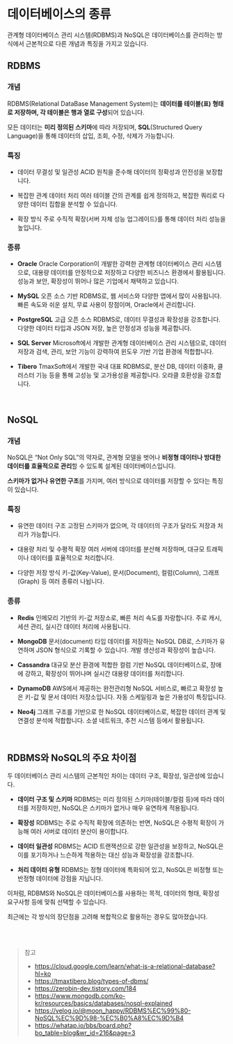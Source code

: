 # 데이터베이스의 종류

관계형 데이터베이스 관리 시스템(RDBMS)과 NoSQL은 데이터베이스를 관리하는 방식에서 근본적으로 다른 개념과 특징을 가지고 있습니다.

## RDBMS

### 개념

RDBMS(Relational DataBase Management System)는 **데이터를 테이블(표) 형태로 저장하며, 각 테이블은 행과 열로 구성**되어 있습니다.

모든 데이터는 **미리 정의된 스키마**에 따라 저장되며, **SQL**(Structured Query Language)을 통해 데이터의 삽입, 조회, 수정, 삭제가 가능합니다.

### 특징

- 데이터 무결성 및 일관성
  ACID 원칙을 준수해 데이터의 정확성과 안전성을 보장합니다.

- 복잡한 관계 데이터 처리
  여러 테이블 간의 관계를 쉽게 정의하고, 복잡한 쿼리로 다양한 데이터 집합을 분석할 수 있습니다.

- 확장 방식
  주로 수직적 확장(서버 자체 성능 업그레이드)를 통해 데이터 처리 성능을 높입니다.

### 종류

- **Oracle**
  Oracle Corporation이 개발한 강력한 관계형 데이터베이스 관리 시스템으로, 대용량 데이터를 안정적으로 저장하고 다양한 비즈니스 환경에서 활용됩니다.
  성능과 보안, 확장성이 뛰어나 많은 기업에서 채택하고 있습니다.

- **MySQL**
  오픈 소스 기반 RDBMS로, 웹 서비스와 다양한 앱에서 많이 사용됩니다.
  빠른 속도와 쉬운 설치, 무료 사용이 장점이며, Oracle에서 관리합니다.

- **PostgreSQL**
  고급 오픈 소스 RDBMS로, 데이터 무결성과 확장성을 강조합니다.
  다양한 데이터 타입과 JSON 저장, 높은 안정성과 성능을 제공합니다.

- **SQL Server**
  Microsoft에서 개발한 관계형 데이터베이스 관리 시스템으로, 데이터 저장과 검색, 관리, 보안 기능이 강력하여 윈도우 기반 기업 환경에 적합합니다.

- **Tibero**
  TmaxSoft에서 개발한 국내 대표 RDBMS로, 분산 DB, 데이터 이중화, 클러스터 기능 등을 통해 고성능 및 고가용성을 제공합니다.
  오라클 호환성을 강조합니다.

<br/>

## NoSQL

### 개념

NoSQL은 “Not Only SQL”의 약자로, 관계형 모델을 벗어나 **비정형 데이터나 방대한 데이터를 효율적으로 관리**할 수 있도록 설계된 데이터베이스입니다.

**스키마가 없거나 유연한 구조**를 가지며, 여러 방식으로 데이터를 저장할 수 있다는 특징이 있습니다.

### 특징

- 유연한 데이터 구조
  고정된 스키마가 없으며, 각 데이터의 구조가 달라도 저장과 처리가 가능합니다.

- 대용량 처리 및 수평적 확장
  여러 서버에 데이터를 분산해 저장하며, 대규모 트래픽이나 데이터를 효율적으로 처리합니다.

- 다양한 저장 방식
  키-값(Key-Value), 문서(Document), 컬럼(Column), 그래프(Graph) 등 여러 종류러 나뉩니다.

### 종류

- **Redis**
  인메모리 기반의 키-값 저장소로, 빠른 처리 속도를 자랑합니다.
  주로 캐시, 세션 관리, 실시간 데이터 처리에 사용됩니다.

- **MongoDB**
  문서(document) 타입 데이터를 저장하는 NoSQL DB로, 스키마가 유연하며 JSON 형식으로 기록할 수 있습니다.
  개발 생산성과 확장성이 높습니다.

- **Cassandra**
  대규모 분산 환경에 적합한 컬럼 기반 NoSQL 데이터베이스로, 장애에 강하고, 확장성이 뛰어나며 실시간 대용량 데이터를 처리합니다.

- **DynamoDB**
  AWS에서 제공하는 완전관리형 NoSQL 서비스로, 빠르고 확장성 높은 키-값 및 문서 데이터 저장소입니다.
  자동 스케일링과 높은 가용성이 특징입니다.

- **Neo4j**
  그래프 구조를 기반으로 한 NoSQL 데이터베이스로, 복잡한 데이터 관계 및 연결성 분석에 적합합니다.
  소셜 네트워크, 추천 시스템 등에서 활용됩니다.

<br/>

## RDBMS와 NoSQL의 주요 차이점

두 데이터베이스 관리 시스템의 근본적인 차이는 데이터 구조, 확장성, 일관성에 있습니다.

- **데이터 구조 및 스키마**
  RDBMS는 미리 정의된 스키마(테이블/컬럼 등)에 따라 데이터를 저장하지만, NoSQL은 스키마가 없거나 매우 유연하게 적용됩니다.

- **확장성**
  RDBMS는 주로 수직적 확장에 의존하는 반면, NoSQL은 수평적 확장이 가능해 여러 서버로 데이터 분산이 용이합니다.

- **데이터 일관성**
  RDBMS는 ACID 트랜잭션으로 강한 일관성을 보장하고, NoSQL은 이를 포기하거나 느슨하게 적용하는 대신 성능과 확장성을 강조합니다.

- **처리 데이터 유형**
  RDBMS는 정형 데이터에 특화되어 있고, NoSQL은 비정형 또는 반정형 데이터에 강점을 지닙니다.

이처럼, RDBMS와 NoSQL은 데이터베이스를 사용하는 목적, 데이터의 형태, 확장성 요구사항 등에 맞춰 선택할 수 있습니다.

최근에는 각 방식의 장단점을 고려해 복합적으로 활용하는 경우도 많아졌습니다.

<br/>
<br/>

> 참고
>
> - https://cloud.google.com/learn/what-is-a-relational-database?hl=ko
> - https://tmaxtibero.blog/types-of-dbms/
> - https://zerobin-dev.tistory.com/184
> - https://www.mongodb.com/ko-kr/resources/basics/databases/nosql-explained
> - https://velog.io/@moon_happy/RDBMS%EC%99%80-NoSQL%EC%9D%98-%EC%B0%A8%EC%9D%B4
> - https://whatap.io/bbs/board.php?bo_table=blog&wr_id=216&page=3
